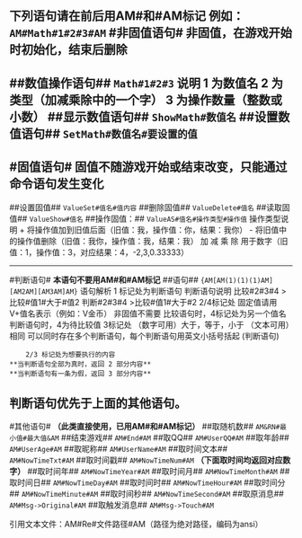 下列语句请在前后用AM#和#AM标记
**例如：**`AM#Math#1#2#3#AM`
#非固值语句#
**非固值，在游戏开始时初始化，结束后删除**
----
##数值操作语句##
	`Math#1#2#3`
	说明
		1 为数值名
		2 为类型（加减乘除中的一个字）
		3 为操作数量（整数或小数）
##显示数值语句##
	`ShowMath#数值名`
##设置数值语句##
	`SetMath#数值名#要设置的值`
----
#固值语句#
**固值不随游戏开始或结束改变，只能通过命令语句发生变化**
----
##设置固值##
	`ValueSet#值名#值内容`
##删除固值##
	`ValueDelete#值名`
##读取固值##
	`ValueShow#值名`
##操作固值：##
	`ValueAS#值名#操作类型#操作值`
	操作类型说明
		+ 将操作值加到旧值后面（旧值：我，操作值：你，结果：我你） 
		- 将旧值中的操作值删除（旧值：我你，操作值：我，结果：我） 
		加 减 乘 除 用于数字（旧值：1，操作值：3，对应结果：4，-2,3,0.33333）

----
#判断语句#
**本语句不要用AM#和#AM标记**
##语句##
	`{AM[AM(1)(1)(1)AM][AM2AM][AM3AM]AM}`
	语句解析
		1 标记处为判断语句
			判断语句说明
				比较#2#3#4
					>比较#值1#大于#值2
				判断#2#3#4
					>比较#值1#大于#2
				2/4标记处
					固定值请用V+值名表示（例如：V金币）
					非固值不需要
					比较语句时，4标记处为另一个值名
					判断语句时，4为待比较值
				3标记处
					（数字可用）大于，等于，小于
					（文本可用）相同
			可以同时存在多个判断语句，每个判断语句用英文小括号括起 (判断语句)

		2/3 标记处为想要执行的内容
	**当判断语句全部为真时，返回 2 部分内容**
	**当判断语句有一条为假，返回 3 部分内容**
**判断语句优先于上面的其他语句。**
----
#其他语句#
**（此类直接使用，已用AM#和#AM标记）**
##取随机数##
	`AM&RN#最小值#最大值&AM`
##结束游戏##
	`AM#End#AM`
##取QQ##
	`AM#UserQQ#AM`
##取年龄##
	`AM#UserAge#AM`
##取昵称##
	`AM#UserName#AM`
##取时间文本##
	`AM#NowTimeTxt#AM`
##取时间戳##
	`AM#NowTimeNum#AM`
**（下面取时间均返回对应数字）**
##取时间年##
	`AM#NowTimeYear#AM`
##取时间月##
	`AM#NowTimeMonth#AM`
##取时间日##
	`AM#NowTimeDay#AM`
##取时间时##
	`AM#NowTimeHour#AM`
##取时间分##
	`AM#NowTimeMinute#AM`
##取时间秒##
	`AM#NowTimeSecond#AM`
##取原消息##
	`AM#Msg->Original#AM`
##取触发消息##
	`AM#Msg->Touch#AM`

引用文本文件：AM#Re#文件路径#AM（路径为绝对路径，编码为ansi）
